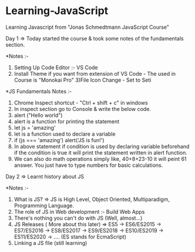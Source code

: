 # Learning-JavaScript

Learning Javascript from "Jonas Schmedtmann JavaScript Course"

Day 1 => Today started the course & took some notes of the fundamentals section.

*Notes :- 
1) Setting Up Code Editor :- VS Code
2) Install Theme if you want from extension of VS Code - The used in Course is "Monokai Pro"
3)File Icon Change - Set to Seti

*JS Fundamentals Notes :- 
1) Chrome Inspect shortcut - "Ctrl + shift + c" in windows
2) In inspect section go to Console & write the below code.
3) alert ("Hello world")
4) alert is a function for printing the statement
5) let js = 'amazing'
6) let is a function used to declare a variable
7) if (js === 'amazing') alert('JS is fun!')
8) In above statement if condition is used by declaring variable beforehand if the condition is true it will print the statement written in alert function.
9) We can also do math operations simply like, 40+8+23-10 it will peint 61 answer. You just have to type numbers for basic calculations.


Day 2 => Learnt history about JS 

*Notes :-
1) What is JS? => JS is High Level, Object Oriented, Multiparadigm, Programming Language.
2) The role of JS in Web development :- Build Web Apps
3) There's nothing you can't do with JS (Well, almost...)
4) JS Releases ( More about this later) => ES5 -> ES6/ES2015 -> ES7/ES2016 -> ES8/ES2017 -> ES9/ES2018 -> ES10/ES2019 -> ES11/ES2020 -> .... (ES stands for EcmaScript)
5) Linking a JS file (still learning)

